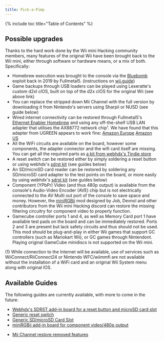```yaml
---
title: Pick-a-Pimp
---
```

{% include toc title="Table of Contents" %}
## Possible upgrades

Thanks to the hard work done by the Wii mini Hacking community members, many features of the original Wii have been brought back to the Wii mini, either through software or hardware means, or a mix of both.
Specifically:

- Homebrew execution was brought to the console via the [Bluebomb](https://github.com/Fullmetal5/bluebomb) exploit back in 2019 by Fullmetal5. (instructions on [wii.guide](https://wii.guide/bluebomb))
- Game backups through USB loaders can be played using Leseratte's custom d2xl cIOS, built on top of the d2x cIOS for the original Wii (see above link)
- You can replace the stripped down Mii Channel with the full version by downloading it from Nintendo's servers using Sharpii or NUSD (see guide below)
- Wired internet connectivity can be restored through Fullmetal5's [Ethernet Enabler Homebrew](https://wiibrew.org/wiki/Ethernet_Enabler) and using any off-the-shelf USB LAN adapter that utilises the AX88772 network chip¹. We have found that this adapter from UGREEN appears to work fine: [Amazon Europe](https://www.amazon.de/dp/B00MYT481C) [Amazon US](https://www.amazon.com/dp/B08DRKYKMM/)
- All the WiFi circuits are available on the board, however some components, the adapter connector and the wifi card itself are missing. You can get all the required parts as [a kit from webhdx's Tindie store](https://www.tindie.com/products/webhdx/wifi-kit-for-wii-mini/)
- A reset switch can be restored either by simply soldering a reset button or using webhdx's [sdrst kit](https://www.tindie.com/products/webhdx/wiimini-sdrst-sd-reset-button-mod-for-wii-mini/) (see guides below)
- An SD/microSD card reader can be restored by soldering any SD/microSD card adapter to the test points on the board, or more easily by using webhdx's [sdrst kit](https://www.tindie.com/products/webhdx/wiimini-sdrst-sd-reset-button-mod-for-wii-mini/) (see guides below)
- Component (YPbPr) Video (and thus 480p output) is available from the console's Audio-Video Encoder (AVE) chip but is not electrically connected to the AV Multi out port of the console to save space and money. However, the [miniRGBii](https://github.com/Wii-Mini-Hacking/miniRGBii) mod designed by Job, Devnol and other contributors from the Wii mini Hacking discord can restore the missing filtering circuitry for component video to properly function.
- Gamecube controller ports 1 and 4, as well as Memory Card port 1 have available test pads on the board and can be immediately restored. Ports 2 and 3 are present but lack safety circuits and thus should not be used. This mod should be plug-and-play in either Wii games that support GC controllers (such as Mariokart Wii), or GC games through Nintendont. Playing original GameCube minidiscs is not supported on the Wii mini.

(1) While connection to the Internet will be available, use of services such as WiiConnect/RiiConnect24 or Nintendo WFC/wiimmfi are not available without the installation of a WiFi card and an original Wii System menu along with original IOS.
## Available Guides

The following guides are currently available, with more to come in the future:

- [Webhdx\'s SDRST add-in board for a reset button and microSD card slot](sdrst)
- [Generic reset switch](reset)
- [Generic SD/microSD Card Slot](sdcard)
- [miniRGBii add-in board for component video/480p output](miniRGBii)
<!--- TBA: [WiFi Adapter install](wifi)-->
<!--- TBA: [GameCube controller ports 1&4](gcc)-->
<!--- TBA: [GameCube memory card slot 1](gcmem)-->
- [Mii Channel restore removed features](mii-upgrade)
